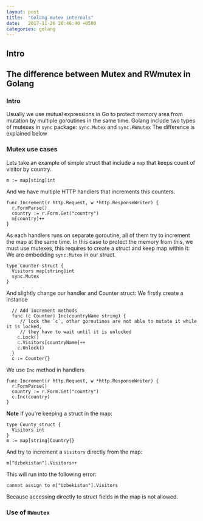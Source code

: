 ```yaml
---
layout: post
title:  "Golang mutex internals"
date:   2017-11-26 20:46:40 +0500
categories: golang
---
```

## Intro

## The difference between Mutex and RWmutex in Golang

### Intro
Usually we use mutual expressions in Go to protect memory area from mutation by multiple goroutines in the same time.
Golang include two types of mutexes in `sync` package: `sync.Mutex` and `sync.RWmutex`
The difference is explained below

### Mutex use cases
Lets take an example of simple struct that include a `map` that keeps count of visitor by country.
```Golang
m := map[sting]int
```
And we have multiple HTTP handlers that increments this counters.

```
func Increment(r http.Request, w *http.ResponseWriter) {
  r.FormParse()
  country := r.Form.Get("country")
  m[country]++
}
```
As each handlers runs on separate goroutine, all of them try to increment the map at the same time.
In this case to protect the memory from this, we must use mutexes, this requires to create a struct and keep map within it:
We are embedding `sync.Mutex` in our struct.
```
type Counter struct {
  Visitors map[string]int
  sync.Mutex
}
```
And slightly change our handler and Counter struct:
We firstly create a instance
```
  // Add increment methods
  func (c Counter) Inc(countryName string) {
     // lock the `c`, other goroutines are not able to mutate it while it is locked,
     // they have to wait until it is unlocked
    c.Lock()
    c.Visitors[countryName]++
    c.Unlock()
  }
  c := Counter{}
```
We use `Inc` method in handlers
```
func Increment(r http.Request, w *http.ResponseWriter) {
  r.FormParse()
  country := r.Form.Get("country")
  c.Inc(country)
}
```

**Note**
If you're keeping a struct in the map:
```
type County struct {
  Visitors int 
}
m := map[string]Country{}
```

And try to increment a `Visitors` directly from the map:
```
m["Uzbekistan"].Visitors++
```

This will run into the following error:
```
cannot assign to m["Uzbekistan"].Visitors
```
Because accessing directly to struct fields in the map is not allowed.

### Use of `RWmutex`
